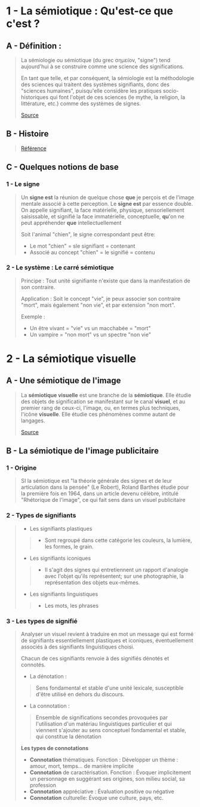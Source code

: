 # 1 - La sémiotique : Qu'est-ce que c'est ?

## A - Définition :

> La sémiologie ou sémiotique (du grec σημε̃ιον, "signe") tend aujourd'hui à se construire comme une science des significations.
>
> En tant que telle, et par conséquent, la sémiologie est la méthodologie des sciences qui traitent des systèmes signifiants, donc des "sciences humaines", puisqu'elle considère les pratiques socio-historiques qui font l'objet de ces sciences (le mythe, la religion, la littérature, etc.) comme des systèmes de signes.
>
> [Source](https://www.universalis.fr/encyclopedie/semiologie)

## B - Histoire

> [Référence](https://fr.wikipedia.org/wiki/S%C3%A9miologie)

## C - Quelques notions de base

### 1 - Le signe

> Un **signe est** la réunion de quelque chose **que** je perçois et de l'image mentale associé à cette perception. Le **signe est** par essence double. On appelle signifiant, la face matérielle, physique, sensoriellement saisissable, et signifié la face immatérielle, conceptuelle, **qu**'on ne peut appréhender **que** intellectuellement
>
> Soit l'animal "chien", le signe correspondant peut être:
>- Le mot "chien" = sle signifiant = contenant
>- Associé au concept "chien" = le signifié = contenu

### 2 - Le système : Le carré sémiotique

> Principe : Tout unité signifiante n'existe que dans la manifestation de son contraire.
>
> Application : Soit le concept "vie", je peux associer son contraire "mort", mais également "non vie", et par extension "non mort".
>
> Exemple :
>- Un être vivant = "vie" vs un macchabée = "mort"
>- Un vampire = "non mort" vs un spectre "non vie"

# 2 - La sémiotique visuelle

## A - Une sémiotique de l'image

> La **sémiotique visuelle** est une branche de la **sémiotique**. Elle étudie des objets de signification se manifestant sur le canal **visuel**, et au premier rang de ceux-ci, l'image, ou, en termes plus techniques, l'icône **visuelle**. Elle étudie ces phénomènes comme autant de langages.
>
> [Source](https://fr.wikipedia.org/wiki/S%C3%A9miotique_visuelle)

## B - La sémiotique de l'image publicitaire

### 1 - Origine

> SI la sémiotique est "la théorie générale des signes et de leur articulation dans la pensée" (Le Robert), Roland Barthes étudie pour la première fois en 1964, dans un article devenu célèbre, intitulé "Rhétorique de l'image", ce qui fait sens dans un visuel publicitaire

### 2 - Types de signifiants

>- Les signifiants plastiques
>>- Sont regroupé dans cette catégorie les couleurs, la lumière, les formes, le grain.
>- Les signifiants iconiques
>>- Il s'agit des signes qui entretiennent un rapport d'analogie avec l'objet qu'ils représentent; sur une photographie, la représentation des objets eux-mêmes.
>- Les signifiants linguistiques
>>- Les mots, les phrases

### 3 - Les types de signifié

> Analyser un visuel revient à traduire en mot un message qui est formé de signifiants essentiellement plastiques et iconiques, éventuellement associés à des signifiants linguistiques choisi.
>
> Chacun de ces signifiants renvoie à des signifiés dénotés et connotés.
>
>- La dénotation :
>> Sens fondamental et stable d'une unité lexicale, susceptible d'être utilisé en dehors du discours.
>- La connotation :
>> Ensemble de significations secondes provoquées par l'utilisation d'un matériau linguistiques particulier et qui viennent s'ajouter au sens conceptuel fondamental et stable, qui constitue la dénotation
>
> **Les types de connotations**
>- **Connotation** thématiques. Fonction : Développer un thème : amour, mort, temps... de manière implicite
>- **Connotation** de caractérisation. Fonction : Évoquer implicitement un personnage en suggérant ses origines, son milieu social, sa profession
>- **Connotation** appréciative : Évaluation positive ou négative
>- **Connotation** culturelle: Évoque une culture, pays, etc.